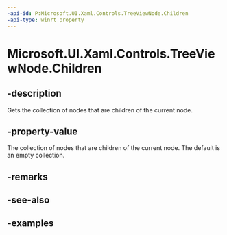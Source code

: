 ```yaml
---
-api-id: P:Microsoft.UI.Xaml.Controls.TreeViewNode.Children
-api-type: winrt property
---
```

<!-- Property syntax.
public IVector<TreeViewNode> Children { get; }
-->

# Microsoft.UI.Xaml.Controls.TreeViewNode.Children


## -description

Gets the collection of nodes that are children of the current node.


## -property-value

The collection of nodes that are children of the current node. The default is an empty collection.


## -remarks


## -see-also


## -examples


